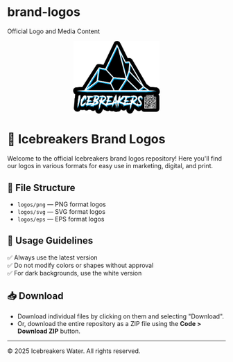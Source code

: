 # brand-logos
Official Logo and Media Content
<p align="center">
  <img src="/Icebreakers 2025 FOR SCREEN.png" alt="Icebreakers Logo" width="200"/>
</p>

# 🧊 Icebreakers Brand Logos

Welcome to the official Icebreakers brand logos repository! Here you'll find our logos in various formats for easy use in marketing, digital, and print.

## 📂 File Structure

- `logos/png` — PNG format logos
- `logos/svg` — SVG format logos
- `logos/eps` — EPS format logos

## 📌 Usage Guidelines

✅ Always use the latest version  
✅ Do not modify colors or shapes without approval  
✅ For dark backgrounds, use the white version

## 📥 Download

- Download individual files by clicking on them and selecting "Download".
- Or, download the entire repository as a ZIP file using the **Code > Download ZIP** button.

---

© 2025 Icebreakers Water. All rights reserved.
